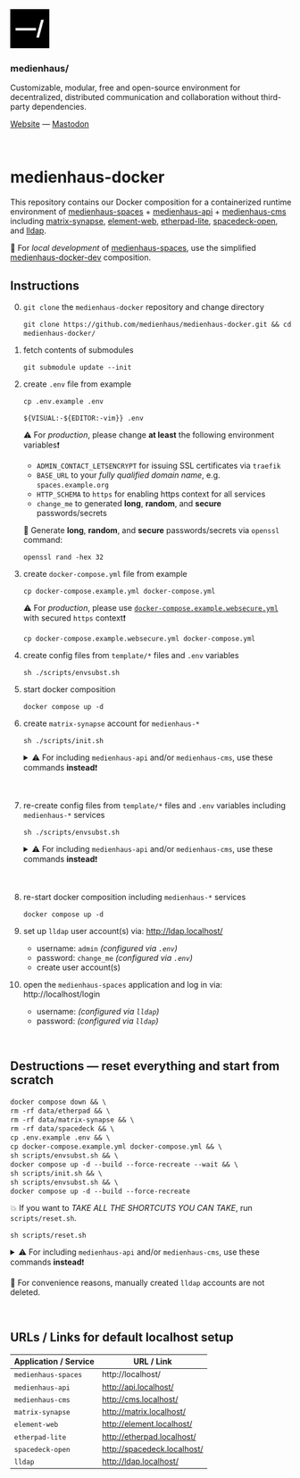 <img src="./public/favicon.svg" width="70" />

### medienhaus/

Customizable, modular, free and open-source environment for decentralized, distributed communication and collaboration without third-party dependencies.

[Website](https://medienhaus.dev/) — [Mastodon](https://chaos.social/@medienhaus)

<br>

# medienhaus-docker

This repository contains our Docker composition for a containerized runtime environment of [medienhaus-spaces](https://github.com/medienhaus/medienhaus-spaces/) + [medienhaus-api](https://github.com/medienhaus/medienhaus-api/) + [medienhaus-cms](https://github.com/medienhaus/medienhaus-cms/) including [matrix-synapse](https://github.com/matrix-org/synapse/), [element-web](https://github.com/vector-im/element-web/), [etherpad-lite](https://github.com/ether/etherpad-lite/), [spacedeck-open](https://github.com/medienhaus/spacedeck-open/), and [lldap](https://github.com/lldap/lldap).

🧩 For *local development* of [medienhaus-spaces](https://github.com/medienhaus/medienhaus-spaces/), use the simplified [medienhaus-docker-dev](https://github.com/medienhaus/medienhaus-docker-dev/) composition.

## Instructions

0. `git clone` the `medienhaus-docker` repository and change directory
   <br>
   ```
   git clone https://github.com/medienhaus/medienhaus-docker.git && cd medienhaus-docker/
   ```

1. fetch contents of submodules
   <br>
   ```
   git submodule update --init
   ```

2. create `.env` file from example
   <br>
   ```
   cp .env.example .env
   ```
   ```
   ${VISUAL:-${EDITOR:-vim}} .env
   ```
   ⚠️ For *production*, please change **at least** the following environment variables❗️
      - `ADMIN_CONTACT_LETSENCRYPT` for issuing SSL certificates via `traefik`
      - `BASE_URL` to your *fully qualified domain name*, e.g. `spaces.example.org`
      - `HTTP_SCHEMA` to `https` for enabling https context for all services
      - `change_me` to generated **long**, **random**, and **secure** passwords/secrets

   💭 Generate **long**, **random**, and **secure** passwords/secrets via `openssl` command:
   ```
   openssl rand -hex 32
   ```

3. create `docker-compose.yml` file from example
   <br>
   ```
   cp docker-compose.example.yml docker-compose.yml
   ```
   ⚠️ For *production*, please use [`docker-compose.example.websecure.yml`](docker-compose.example.websecure.yml) with secured `https` context❗️
   ```
   cp docker-compose.example.websecure.yml docker-compose.yml
   ```

4. create config files from `template/*` files and `.env` variables
   <br>
   ```
   sh ./scripts/envsubst.sh
   ```

5. start docker composition
   <br>
   ```
   docker compose up -d
   ```

6. create `matrix-synapse` account for `medienhaus-*`
   <br>
   ```
   sh ./scripts/init.sh
   ```
   <details>

   <summary>⚠️ For including <code>medienhaus-api</code> and/or <code>medienhaus-cms</code>, use these commands <strong>instead</strong>❗️</summary>

   <br>

   For including `medienhaus-api`, run the following:

   ```
   sh ./scripts/init.sh --api
   ```

   For including `medienhaus-cms`, run the following:

   ```
   sh ./scripts/init.sh --cms
   ```

   For including `medienhaus-api` and `medienhaus-cms`, run the following:

   ```
   sh ./scripts/init.sh --all
   ```

   The script can list these commands with the `--help` argument:

   ```
   sh ./scripts/init.sh --help
   ```

   </details>

<br>

7. re-create config files from `template/*` files and `.env` variables including `medienhaus-*` services
   <br>
   ```
   sh ./scripts/envsubst.sh
   ```
   <details>

   <br>

   <summary>⚠️ For including <code>medienhaus-api</code> and/or <code>medienhaus-cms</code>, use these commands <strong>instead</strong>❗️</summary>

   For including `medienhaus-api`, run the following:

   ```
   sh ./scripts/envsubst.sh --api
   ```

   For including `medienhaus-cms`, run the following:

   ```
   sh ./scripts/envsubst.sh --cms
   ```

   For including `medienhaus-api` and `medienhaus-cms`, run the following:

   ```
   sh ./scripts/envsubst.sh --all
   ```

   The script can list these commands with the `--help` argument:

   ```
   sh ./scripts/envsubst.sh --help
   ```

   </details>

<br>

8. re-start docker composition including `medienhaus-*` services
   <br>
   ```
   docker compose up -d
   ```

9. set up `lldap` user account(s) via: http://ldap.localhost/
   - username: `admin` *(configured via `.env`)*
   - password: `change_me` *(configured via `.env`)*
   - create user account(s)

10. open the `medienhaus-spaces` application and log in via: http://localhost/login
    - username: *(configured via `lldap`)*
    - password: *(configured via `lldap`)*

<br>

## Destructions — reset everything and start from scratch

```
docker compose down && \
rm -rf data/etherpad && \
rm -rf data/matrix-synapse && \
rm -rf data/spacedeck && \
cp .env.example .env && \
cp docker-compose.example.yml docker-compose.yml && \
sh scripts/envsubst.sh && \
docker compose up -d --build --force-recreate --wait && \
sh scripts/init.sh && \
sh scripts/envsubst.sh && \
docker compose up -d --build --force-recreate
```

💥 If you want to *TAKE ALL THE SHORTCUTS YOU CAN TAKE*, run `scripts/reset.sh`.

```
sh scripts/reset.sh
```

<details>

<br>

<summary>⚠️ For including <code>medienhaus-api</code> and/or <code>medienhaus-cms</code>, use these commands <strong>instead</strong>❗️</summary>

For including `medienhaus-api`, run the following:

```
sh ./scripts/reset.sh --api
```

For including `medienhaus-cms`, run the following:

```
sh ./scripts/reset.sh --cms
```

For including `medienhaus-api` and `medienhaus-cms`, run the following:

```
sh ./scripts/reset.sh --all
```

The script can list these commands with the `--help` argument:

```
sh ./scripts/reset.sh --help
```

</details>

🧩 For convenience reasons, manually created `lldap` accounts are not deleted.

<br>

## URLs / Links for default localhost setup

| Application / Service | URL / Link |
| --- | --- |
| `medienhaus-spaces` | http://localhost/ |
| `medienhaus-api` | http://api.localhost/ |
| `medienhaus-cms` | http://cms.localhost/ |
| `matrix-synapse` | http://matrix.localhost/ |
| `element-web` | http://element.localhost/ |
| `etherpad-lite` | http://etherpad.localhost/ |
| `spacedeck-open` | http://spacedeck.localhost/ |
| `lldap` | http://ldap.localhost/ |
